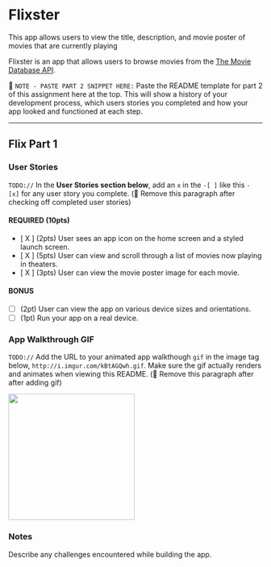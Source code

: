 # Flixster
This app allows users to view the title, description, and movie poster of movies that are currently playing

Flixster is an app that allows users to browse movies from the [The Movie Database API](http://docs.themoviedb.apiary.io/#).

📝 `NOTE - PASTE PART 2 SNIPPET HERE:` Paste the README template for part 2 of this assignment here at the top. This will show a history of your development process, which users stories you completed and how your app looked and functioned at each step.

---

## Flix Part 1

### User Stories
`TODO://` In the **User Stories section below**, add an `x` in the `-[ ]` like this `- [x]` for any user story you complete. (🚫 Remove this paragraph after checking off completed user stories)

#### REQUIRED (10pts)
- [ X ] (2pts) User sees an app icon on the home screen and a styled launch screen.
- [ X ] (5pts) User can view and scroll through a list of movies now playing in theaters.
- [ X ] (3pts) User can view the movie poster image for each movie.

#### BONUS
- [  ] (2pt) User can view the app on various device sizes and orientations.
- [  ] (1pt) Run your app on a real device.

### App Walkthrough GIF
`TODO://` Add the URL to your animated app walkthough `gif` in the image tag below, `http://i.imgur.com/kBtAGQwh.gif`. Make sure the gif actually renders and animates when viewing this README. (🚫 Remove this paragraph after after adding gif)

<img src="http://i.imgur.com/kBtAGQwh.gif" width=250><br>

### Notes
Describe any challenges encountered while building the app.
